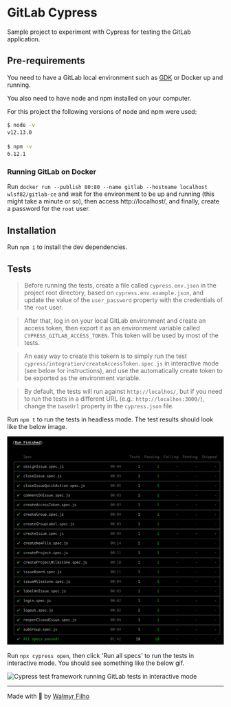 # GitLab Cypress

Sample project to experiment with Cypress for testing the GitLab application.

## Pre-requirements

You need to have a GitLab local environment such as [GDK](https://gitlab.com/gitlab-org/gitlab-development-kit) or Docker up and running.

You also need to have node and npm installed on your computer.

For this project the following versions of node and npm were used:

```sh
$ node -v
v12.13.0

$ npm -v
6.12.1
```

### Running GitLab on Docker

Run `docker run --publish 80:80 --name gitlab --hostname localhost wlsf82/gitlab-ce` and wait for the environment to be up and running (this might take a minute or so), then access http://localhost/, and finally, create a password for the `root` user.

## Installation

Run `npm i` to install the dev dependencies.

## Tests

> Before running the tests, create a file called `cypress.env.json` in the project root directory, based on `cypress.env.example.json`, and update the value of the `user_password` property with the credentials of the `root` user.

> After that, log in on your local GitLab environment and create an access token, then export it as an environment variable called `CYPRESS_GITLAB_ACCESS_TOKEN`. This token will be used by most of the tests.

> An easy way to create this tokern is to simply run the test `cypress/integration/createAccessToken.spec.js` in interactive mode (see below for instructions), and use the automatically create token to be exported as the environment variable.

> By default, the tests will run against `http://localhos/`, but if you need to run the tests in a different URL (e.g.: `http://localhos:3000/`), change the `baseUrl` property in the `cypress.json` file.

Run `npm t` to run the tests in headless mode. The test results should look like the below image.

![Cypress test framework running GitLab tests in headless mode](assets/test-results-headless.png)

Run `npx cypress open`, then click 'Run all specs' to run the tests in interactive mode. You should see something like the below gif.

![Cypress test framework running GitLab tests in interactive mode](assets/GitLab-Cypress.gif)

___

Made with 💚 by [Walmyr Filho](https://walmyr-filho.com)
